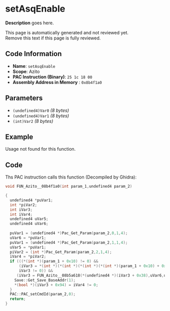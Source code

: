# setAsqEnable

**Description** goes here.

This page is automatically generated and not reviewed yet.<br>Remove this text if this page is fully reviewed.

## Code Information

- **Name**: `setAsqEnable`
- **Scope**: Azito
- **PAC Instruction (Binary)**: `25 1c 18 00`
- **Assembly Address in Memory** : `0x8b4f1a0`

## Parameters

- `(undefined4)Var0` *(8 bytes)*
- `(undefined4)Var1` *(8 bytes)*
- `(int)Var2` *(8 bytes)*

## Example

Usage not found for this function.

## Code

Ths PAC instruction calls this function (Decompiled by Ghidra):

```c
void FUN_Azito__08b4f1a0(int param_1,undefined4 param_2)

{
  undefined4 *puVar1;
  int *piVar2;
  int iVar3;
  int iVar4;
  undefined4 uVar5;
  undefined4 uVar6;
  
  puVar1 = (undefined4 *)Pac_Get_Param(param_2,0,1,4);
  uVar6 = *puVar1;
  puVar1 = (undefined4 *)Pac_Get_Param(param_2,1,1,4);
  uVar5 = *puVar1;
  piVar2 = (int *)Pac_Get_Param(param_2,2,1,4);
  iVar4 = *piVar2;
  if (((*(int *)(param_1 + 0x10) != 0) &&
      (iVar3 = *(int *)(*(int *)(*(int *)(*(int *)(param_1 + 0x10) + 0x10) + 0x30) + 0x14),
      iVar3 != 0)) &&
     (iVar3 = FUN_Azito__08b5a618(*(undefined4 *)(iVar3 + 0x38),uVar6,uVar5,1), iVar3 != 0)) {
    Save::Get_Save_BaseAddr(1);
    *(bool *)(iVar3 + 0x94) = iVar4 != 0;
  }
  PAC::PAC_setCmdId(param_2,0);
  return;
}
```

